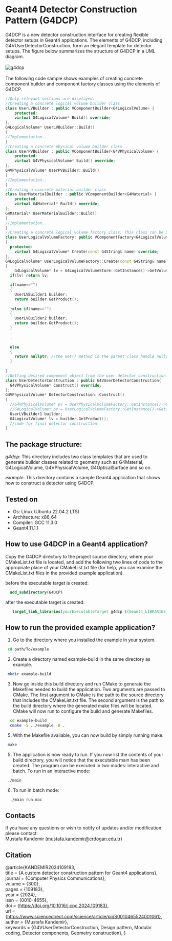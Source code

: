 # Geant4 Detector Construction Pattern (G4DCP)
G4DCP is a new detector construction interface for creating flexible detector setups in Geant4 applications. The elements of G4DCP, including G4VUserDetectorConstruction, form an elegant template for detector setups. The figure below summarizes the structure of G4DCP in a UML diagram.
<br>
<br>
 ![g4dcp](https://github.com/mkandemirr/G4DCP/assets/114905224/cd4af645-a8aa-40ba-93e8-dcf014909077)
<br>
<br>
The following code sample shows examples of creating concrete component builder and component factory classes using the elements of G4DCP.
```cpp
//Only relevant sections are displayed.
//Creating a concrete logical volume builder class
class UserLVBuilder : public VComponentBuilder<G4LogicalVolume> {
	protected:  
    virtual G4LogicalVolume* Build() override;
};
G4LogicalVolume* UserLVBuilder::Build()
{
//Implementation..
}
//Creating a concrete physical volume builder class
class UserPVBuilder : public VComponentBuilder<G4VPhysicalVolume> {
	protected:  
    virtual G4VPhysicalVolume* Build() override;
};
G4VPhysicalVolume* UserPVBuilder::Build()
{
//Implementation..
}
//Creating a concrete material builder class
class UserMaterialBuilder : public VComponentBuilder<G4Material> {
	protected:  
    virtual G4Material* Build() override;
};
G4Material* UserMaterialBuilder::Build()
{
//Implementation..
}
//Creating a concrete logical volume factory class. This class can be made singleton.
class UserLogicalVolumeFactory: public VComponentFactory<G4LogicalVolume>
{       
  protected:    
    virtual G4LogicalVolume* Create(const G4String& name) override;             
};
G4LogicalVolume* UserLogicalVolumeFactory::Create(const G4String& name)
{
	G4LogicalVolume* lv = G4LogicalVolumeStore::GetInstance()->GetVolume(name);
  if(lv) return lv;

  if(name=="")
  {
  	UserLVBuilder1 builder;
  	return builder.GetProduct();
   
  }else if(name=="")
  {
  	UserLVBuilder2 builder;
  	return builder.GetProduct();
  }
  .
  .
  .
  else 
  {
    return nullptr; //the Get() method in the parent class handle nullptr (look at Fig. 1).
  }
   
}
//Getting desired component object from the user detector construction class.
class UserDetectorConstruction : public G4VUserDetectorConstruction{
  G4VPhysicalVolume* Construct() override;
};
G4VPhysicalVolume* DetectorConstruction::Construct()
{
  //G4VPhysicalVolume* pv = UserPhysicalVolumeFactory::GetInstance()->Get("..");	
  //G4LogicalVolume* pv = UserLogicalVolumeFactory::GetInstance()->Get("..");	
  UserLVBuilder1 builder;
  G4LogicalVolume* lv = builder.GetProduct();
  //code for final detector construction 
}
```

## The package structure:  
_g4dcp_: This directory includes two class templates that are used to generate builder classes related to geometry such as G4Material, G4LogicalVolume, G4VPhysicalVolume, G4OpticalSurface and so on. 

_example_: This directory contains a sample Geant4 application that shows how to construct a detector using G4DCP.

## Tested on 

* Os: Linux (Ubuntu 22.04.2 LTS)
* Architecture: x86_64
* Compiler: GCC 11.3.0
* Geant4.11.1.1
## How to use G4DCP in a Geant4 application? 
Copy the G4DCP directory to the project source directory, where your CMakeList.txt file is located, and add the following two lines of code to the appropriate place of your CMakeList.txt file (for help, you can examine the CMakeList.txt files in the provided example application). 

before the executable target is created:
 ```cmake	
   add_subdirectory(G4DCP)
  ```
after the executable target is created:
```cmake	
   target_link_libraries(yourExecutableTarget g4dcp ${Geant4_LIBRARIES} )
  ```
## How to run the provided example application?   
  
1. Go to the directory where you installed the example in your system.
  ```bash	
   cd path/To/example
  ```
  
2. Create a directory named example-build in the same directory as example. 
  ```bash
   mkdir example-build
   ```

3. Now go inside this build directory and run CMake to generate the Makefiles needed to build the application. Two arguments are 
passed to CMake. The first argument to CMake is the path to the source directory that includes the CMakeList.txt file. The second argument is the path to the build directory where the generated make files will be located. CMake will now run to configure the build and generate Makefiles.
```bash
  cd example-build
  cmake -S ../example -B .
 ```
5. With the Makefile available, you can now build by simply running make: 
  ```bash
   make  
  ```
5. The application is now ready to run. If you now list the contents of your build directory, you will notice that the executable main has been created. The program can be executed in two modes: interactive and batch. To run in an interactive mode:
  ```bash
   ./main
``` 
6. To run in batch mode:
 ```bash
   ./main run.mac
``` 
## Contacts 

If you have any questions or wish to notify of updates and/or modification please contact: \
Mustafa Kandemir (mustafa.kandemir@erdogan.edu.tr)

## Citation
@article{KANDEMIR2024109183, \
title = {A custom detector construction pattern for Geant4 applications}, \
journal = {Computer Physics Communications}, \
volume = {300}, \
pages = {109183}, \
year = {2024}, \
issn = {0010-4655}, \
doi = {https://doi.org/10.1016/j.cpc.2024.109183}, \
url = {https://www.sciencedirect.com/science/article/pii/S0010465524001061}, \
author = {Mustafa Kandemir}, \
keywords = {G4VUserDetectorConstruction, Design pattern, Modular coding, Detector components, Geometry construction},
}
